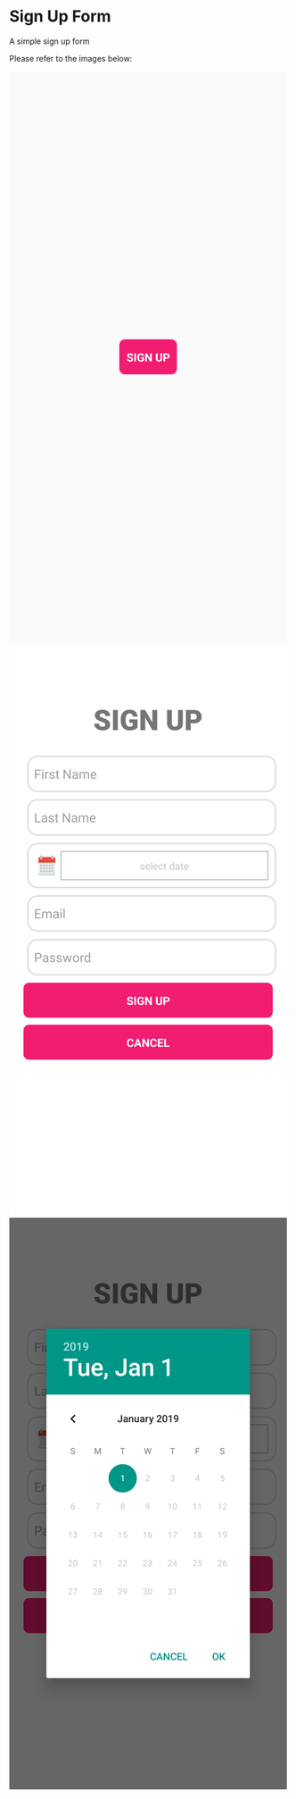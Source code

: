 # Sign Up Form

A simple sign up form

Please refer to the images below:

![Screenshot](Screenshots/Home.png)
![Screenshot](Screenshots/Form.png)
![Screenshot](Screenshots/Date.png)
